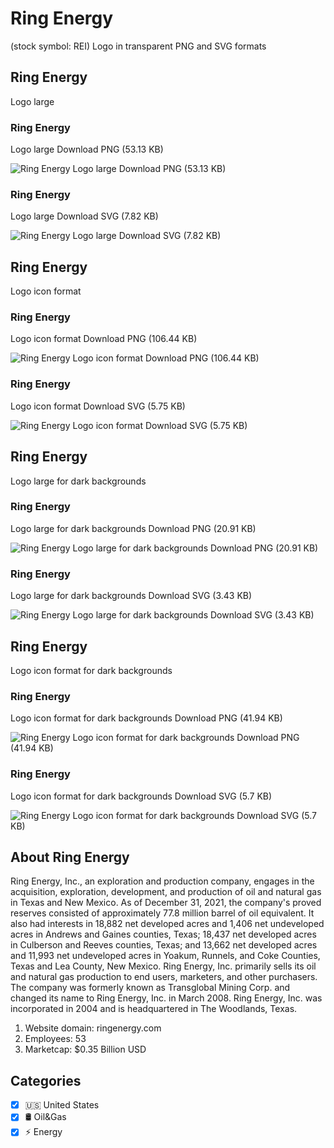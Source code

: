 # Ring Energy
 (stock symbol: REI) Logo in transparent PNG and SVG formats

## Ring Energy
 Logo large

### Ring Energy
 Logo large Download PNG (53.13 KB)

![Ring Energy
 Logo large Download PNG (53.13 KB)](/img/orig/REI_BIG-eadf4989.png)

### Ring Energy
 Logo large Download SVG (7.82 KB)

![Ring Energy
 Logo large Download SVG (7.82 KB)](/img/orig/REI_BIG-e1d6d338.svg)

## Ring Energy
 Logo icon format

### Ring Energy
 Logo icon format Download PNG (106.44 KB)

![Ring Energy
 Logo icon format Download PNG (106.44 KB)](/img/orig/REI-85b59a0a.png)

### Ring Energy
 Logo icon format Download SVG (5.75 KB)

![Ring Energy
 Logo icon format Download SVG (5.75 KB)](/img/orig/REI-d85a570f.svg)

## Ring Energy
 Logo large for dark backgrounds

### Ring Energy
 Logo large for dark backgrounds Download PNG (20.91 KB)

![Ring Energy
 Logo large for dark backgrounds Download PNG (20.91 KB)](/img/orig/REI_BIG.D-4530a84b.png)

### Ring Energy
 Logo large for dark backgrounds Download SVG (3.43 KB)

![Ring Energy
 Logo large for dark backgrounds Download SVG (3.43 KB)](/img/orig/REI_BIG.D-5f63b3e9.svg)

## Ring Energy
 Logo icon format for dark backgrounds

### Ring Energy
 Logo icon format for dark backgrounds Download PNG (41.94 KB)

![Ring Energy
 Logo icon format for dark backgrounds Download PNG (41.94 KB)](/img/orig/REI.D-aff80b98.png)

### Ring Energy
 Logo icon format for dark backgrounds Download SVG (5.7 KB)

![Ring Energy
 Logo icon format for dark backgrounds Download SVG (5.7 KB)](/img/orig/REI.D-9e68eb39.svg)

## About Ring Energy


Ring Energy, Inc., an exploration and production company, engages in the acquisition, exploration, development, and production of oil and natural gas in Texas and New Mexico. As of December 31, 2021, the company's proved reserves consisted of approximately 77.8 million barrel of oil equivalent. It also had interests in 18,882 net developed acres and 1,406 net undeveloped acres in Andrews and Gaines counties, Texas; 18,437 net developed acres in Culberson and Reeves counties, Texas; and 13,662 net developed acres and 11,993 net undeveloped acres in Yoakum, Runnels, and Coke Counties, Texas and Lea County, New Mexico. Ring Energy, Inc. primarily sells its oil and natural gas production to end users, marketers, and other purchasers. The company was formerly known as Transglobal Mining Corp. and changed its name to Ring Energy, Inc. in March 2008. Ring Energy, Inc. was incorporated in 2004 and is headquartered in The Woodlands, Texas.

1. Website domain: ringenergy.com
2. Employees: 53
3. Marketcap: $0.35 Billion USD


## Categories
- [x] 🇺🇸 United States
- [x] 🛢 Oil&Gas
- [x] ⚡ Energy
